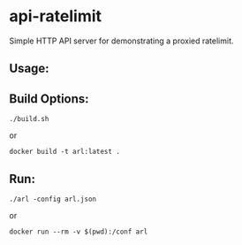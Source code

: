 # api-ratelimit

Simple HTTP API server for demonstrating a proxied ratelimit.

## Usage:


## Build Options:

    ./build.sh

or

    docker build -t arl:latest .

## Run:

    ./arl -config arl.json

or

    docker run --rm -v $(pwd):/conf arl
